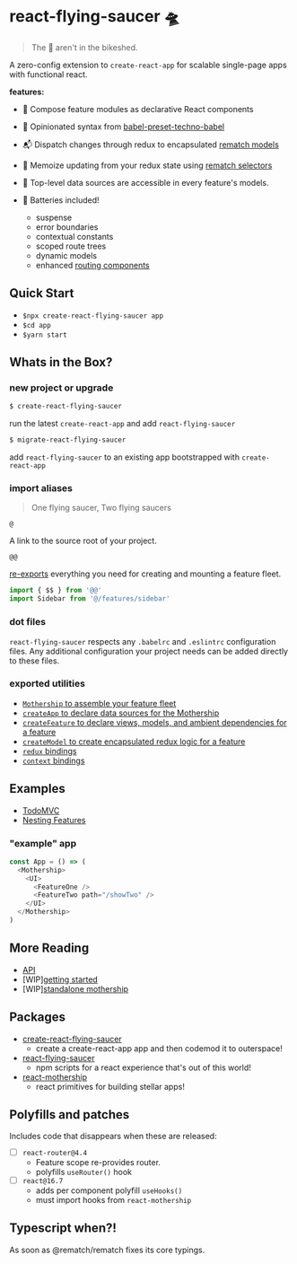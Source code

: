# react-flying-saucer 🛸

> The 👾 aren't in the bikeshed.

A zero-config extension to `create-react-app` for scalable single-page apps with functional react.

**features:**

- 🔗 Compose feature modules as declarative React components
- 🔩 Opinionated syntax from [babel-preset-techno-babel](https://github.com/d3dc/babel-preset-techno-babel)
- 📬 Dispatch changes through redux to encapsulated [rematch models](https://rematch.gitbooks.io/rematch/docs/api.html#models)
- 📝 Memoize updating from your redux state using [rematch selectors](https://rematch.gitbooks.io/rematch/plugins/select/)
- 📍 Top-level data sources are accessible in every feature's models.

- 🔋 Batteries included!
  - suspense
  - error boundaries
  - contextual constants
  - scoped route trees
  - dynamic models
  - enhanced [routing components](https://github.com/ReactTraining/react-router)

## Quick Start

- `$npx create-react-flying-saucer app`
- `$cd app`
- `$yarn start`

## Whats in the Box?

### new project or upgrade

```sh
$ create-react-flying-saucer
```
run the latest `create-react-app` and add `react-flying-saucer`

```sh
$ migrate-react-flying-saucer
```
add `react-flying-saucer` to an existing app bootstrapped with `create-react-app`

### import aliases

> One flying saucer, Two flying saucers

`@`

A link to the source root of your project.

`@@`

[re-exports](#exported-utilities) everything you need for creating and mounting a feature fleet.

```js
import { $$ } from '@@'
import Sidebar from '@/features/sidebar'
```

### dot files

`react-flying-saucer` respects any `.babelrc` and `.eslintrc` configuration files. Any additional configuration your project needs can be added directly to these files.

### exported utilities

- [`Mothership` to assemble your feature fleet](docs/api.md#mothership-)
- [`createApp` to declare data sources for the Mothership](docs/api.md#createappconfig)
- [`createFeature` to declare views, models, and ambient dependencies for a feature](docs/api.md#createfeatureconfig)
- [`createModel` to create encapsulated redux logic for a feature](docs/api.md#createModel)
- [`redux` bindings](docs/api.md#redux-bindings)
- [`context` bindings](docs/api.md#context-bindings)

## Examples

- [TodoMVC](examples/todos)
- [Nesting Features](examples/nesting-features-with-grommet)

### "example" app

```js
const App = () => (
  <Mothership>
    <UI>
      <FeatureOne />
      <FeatureTwo path="/showTwo" />
    </UI>
  </Mothership>
)
```

## More Reading

- [API](docs/api.md)
- [WIP][getting started](docs/gettting-started.md)
- [WIP][standalone mothership](docs/standalone-mothership.md)

## Packages

- [create-react-flying-saucer](packages/create-react-flying-saucer)
  - create a create-react-app app and then codemod it to outerspace!
- [react-flying-saucer](packages/react-flying-saucer)
  - npm scripts for a react experience that's out of this world!
- [react-mothership](packages/react-mothership)
  - react primitives for building stellar apps!

## Polyfills and patches

Includes code that disappears when these are released:

- [ ] `react-router@4.4`
  - Feature scope re-provides router.
  - polyfills `useRouter()` hook
- [ ] `react@16.7`
  - adds per component polyfill `useHooks()`
  - must import hooks from `react-mothership`

## Typescript when?!

As soon as @rematch/rematch fixes its core typings.
